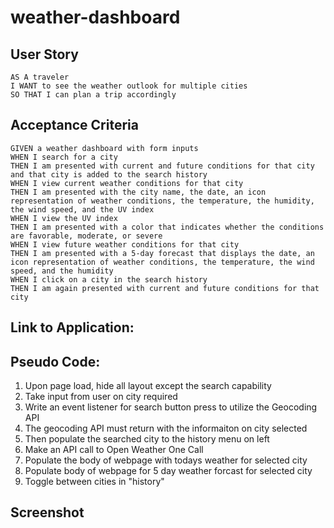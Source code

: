 # weather-dashboard

## User Story

```
AS A traveler
I WANT to see the weather outlook for multiple cities
SO THAT I can plan a trip accordingly
```

## Acceptance Criteria

```
GIVEN a weather dashboard with form inputs
WHEN I search for a city
THEN I am presented with current and future conditions for that city and that city is added to the search history
WHEN I view current weather conditions for that city
THEN I am presented with the city name, the date, an icon representation of weather conditions, the temperature, the humidity, the wind speed, and the UV index
WHEN I view the UV index
THEN I am presented with a color that indicates whether the conditions are favorable, moderate, or severe
WHEN I view future weather conditions for that city
THEN I am presented with a 5-day forecast that displays the date, an icon representation of weather conditions, the temperature, the wind speed, and the humidity
WHEN I click on a city in the search history
THEN I am again presented with current and future conditions for that city
```

## Link to Application:
<!--  -->

## Pseudo Code:
1. Upon page load, hide all layout except the search capability
1. Take input from user on city required
1. Write an event listener for search button press to utilize the Geocoding API
1. The geocoding API must return with the informaiton on city selected
1. Then populate the searched city to the history menu on left
1. Make an API call to Open Weather One Call
1. Populate the body of webpage with todays weather for selected city
1. Populate body of webpage for 5 day weather forcast for selected city
1. Toggle between cities in "history"

## Screenshot
<!-- !["Work Day Scheduler".](work_day_scheduler.png) -->
